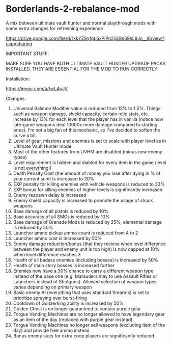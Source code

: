 # Borderlands-2-rebalance-mod
A mix between ultimate vault hunter and normal playthrough mods with some extra changes for refreshing experience

https://drive.google.com/file/d/1kkYZ9yfpL6xPiPn2ij3Gs69kL9Jn__l6/view?usp=sharing

IMPORTANT STUFF:

MAKE SURE YOU HAVE BOTH ULTIMATE VAULT HUNTER UPGRADE PACKS INSTALLED. THEY ARE ESSENTIAL FOR THE MOD TO RUN CORRECTLY!

Installation:

https://imgur.com/a/twL4oJV

Changes:

1. Universal Balance Modifier value is reduced from 13% to 1.5%. Things such as weapon damage, shield capacity, certain relic stats, etc. increase by 13% for each level that the player has in vanilla (notice how late-game weapons deal 10000x more damage compared to starting ones). I'm not a big fan of this mechanic, so I've decided to soften the curve a bit.
2. Level of gear, missions and enemies is set to scale with player level as in Ultimate Vault Hunter mode
3. Most of the other features from UVHM are disabled (minus new enemy types)
4. Level requirement is hidden and diabled for every item in the game (level is not everything!)
5. Death Penalty Cost (the amount of money you lose after dying in % of your current sum) is increased to 20%
6. EXP penalty for killing enemies with vehicle weapons is reduced to 33%
7. EXP bonus for killing enemies of higher levels is significantly increased
8. Enemy respawn delay is increased
9. Enemy shield capacity is increased to promote the usage of shock weapons
10. Base damage of all pistols is reduced by 10%
11. Base accuracy of all SMGs is reduced by 10%
12. Base damage of Grenade Mods is reduced by 25%, elemental damage is reduced by 50%
13. Launcher ammo pickup ammo count is reduced from 4 to 2
14. Launcher ammo cost is increased by 50%
15. Enemy damage reduction/bonus (that they recieve when level difference between the player and enemy unit is too high) is now capped at 10% when level difference reaches 3
16. Health of all badass enemies (including bosses) is increased by 50%
17. Health of main story bosses is increased further 
18. Enemies now have a 30% chance to carry a different weapon type instead of the base one (e.g. Marauders may to use Assault Rifles or Launchers instead of Shotguns). Allowed selection of weapon types varies depending on primary weapon
19. Basic enemy AI (everything that uses standard firearms) is set to prioritize spraying over burst-firing
20. Cooldown of Gunzerking ability is increased by 50%
21. Golden Chest is no longer guaranteed to contain purple gear
22. Torgue Vending Machines are no longer allowed to have legendary gear as an item of the day (replaced with purple gear instead)
23. Torgue Vending Machines no longer sell weapons (excluding item of the day) and provide free ammo instead
24. Bonus enemy stats for extra coop players are significantly reduced
